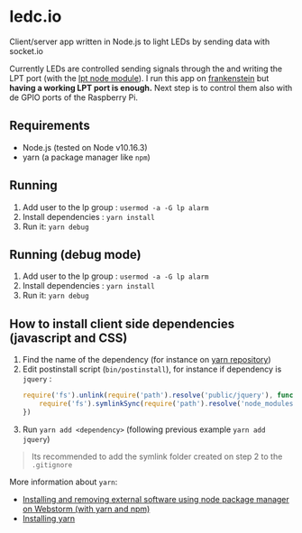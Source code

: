 # ledc.io
Client/server app written in Node.js to light LEDs by sending data with socket.io 

Currently LEDs are controlled sending signals through the and writing the LPT port (with the [lpt node module](https://www.npmjs.com/package/lpt)). I run this app on [frankenstein](https://github.com/brunopk/frankenstein) but **having a working LPT port is enough.** Next step is to control them also with de GPIO ports of the Raspberry Pi. 

## Requirements

- Node.js (tested on Node v10.16.3)
- yarn (a package manager like `npm`)

## Running

1. Add user to the lp group : `usermod -a -G lp alarm`
2. Install dependencies : `yarn install`
3. Run it: `yarn debug`

## Running (debug mode)

1. Add user to the lp group : `usermod -a -G lp alarm`
2. Install dependencies : `yarn install`
3. Run it: `yarn debug`

## How to install client side dependencies (javascript and CSS)

1. Find the name of the dependency (for instance on [yarn repository](https://classic.yarnpkg.com/lang/en/))
2. Edit postinstall script (`bin/postinstall`), for instance if dependency is `jquery` :
    ```javascript
    require('fs').unlink(require('path').resolve('public/jquery'), function(){
        require('fs').symlinkSync(require('path').resolve('node_modules/jquery'), 'public/jquery', 'junction')
    })
    ````
3. Run `yarn add <dependency>` (following previous example `yarn add jquery`)

> Its recommended to add the symlink folder created on step 2 to the `.gitignore`

More information about `yarn`:
 - [Installing and removing external software using node package manager on Webstorm (with yarn and npm)](https://www.jetbrains.com/help/webstorm/installing-and-removing-external-software-using-node-package-manager.html)
 - [Installing yarn](https://classic.yarnpkg.com/en/docs/install)